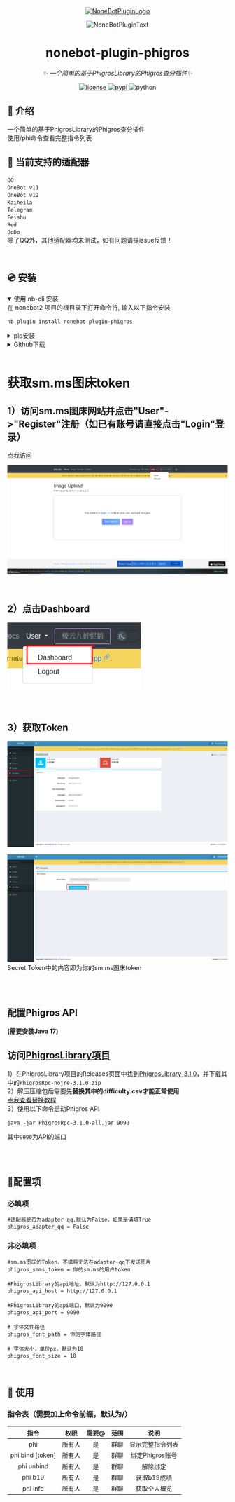 <div align="center">
  <a href="https://v2.nonebot.dev/store"><img src="https://github.com/A-kirami/nonebot-plugin-template/blob/resources/nbp_logo.png" width="180" height="180" alt="NoneBotPluginLogo"></a>
  <br>
  <p><img src="https://github.com/A-kirami/nonebot-plugin-template/blob/resources/NoneBotPlugin.svg" width="240" alt="NoneBotPluginText"></p>
</div>

<div align="center">

# nonebot-plugin-phigros

_✨ 一个简单的基于PhigrosLibrary的Phigros查分插件✨_


<a href="./LICENSE">
    <img src="https://img.shields.io/github/license/XTxiaoting14332/nonebot-plugin-phigros.svg" alt="license">
</a>
<a href="https://pypi.python.org/pypi/nonebot-plugin-phigros">
    <img src="https://img.shields.io/pypi/v/nonebot-plugin-phigros.svg" alt="pypi">
</a>
<img src="https://img.shields.io/badge/python-3.8+-blue.svg" alt="python">

</div>



## 📖 介绍

一个简单的基于PhigrosLibrary的Phigros查分插件<br>
使用/phi命令查看完整指令列表


## 💪 当前支持的适配器
``QQ``	<br>
``OneBot v11``<br>
``OneBot v12``<br>
``Kaiheila``<br>
``Telegram``<br>
``Feishu``	<br>
``Red``	<br>
``DoDo``<br>
除了QQ外，其他适配器均未测试，如有问题请提issue反馈！

<br>


## 💿 安装

<details open>
<summary>使用 nb-cli 安装</summary>
在 nonebot2 项目的根目录下打开命令行, 输入以下指令安装

    nb plugin install nonebot-plugin-phigros

</details>

<details>
<summary>pip安装</summary>

    pip install nonebot-plugin-phigros

打开 nonebot2 项目根目录下的 `pyproject.toml` 文件, 在 `[tool.nonebot]` 部分追加写入

    plugins = ["nonebot_plugin_phigros"]
</details>
<details>
<summary>Github下载</summary>
手动克隆本仓库或直接下载压缩包，将里面的nonebot_plugin_phigros文件夹复制到src/plugins中
  
**记得安装Pillow和httpx库**
</details>


</details><br>

# 获取sm.ms图床token
## 1）访问sm.ms图床网站并点击"User"->"Register"注册（如已有账号请直接点击"Login"登录）<br>
<a href="https://sm.ms">点我访问</a><br>

![](./images/1.png "Screenshot1")

<br>

##  2）点击Dashboard

![](./images/2.png "Screenshot2")

<br>

## 3）获取Token

![](./images/3.png "Screenshot3")

![](./images/4.png "Screenshot4")<br>
Secret Token中的内容即为你的sm.ms图床token

<br><br>

## 配置Phigros API
**(需要安装Java 17)**
<h2>访问<a href="https://github.com/7aGiven/PhigrosLibrary/">PhigrosLibrary项目</a></h2>

1）在PhigrosLibrary项目的Releases页面中找到<a href="https://github.com/7aGiven/PhigrosLibrary/releases/tag/v3.1.0">PhigrosLibrary-3.1.0</a>，并下载其中的``PhigrosRpc-nojre-3.1.0.zip``<br>
2）解压压缩包后需要先**替换其中的difficulty.csv才能正常使用**<br>
<a href="https://github.com/7aGiven/PhigrosLibrary?tab=readme-ov-file#phigros-%E6%9B%B2%E7%9B%AE%E6%9B%B4%E6%96%B0">点我查看替换教程</a><br>
3）使用以下命令启动Phigros API

```
java -jar PhigrosRpc-3.1.0-all.jar 9090
```

其中``9090``为API的端口


<br><br>




## 🔧配置项
### 必填项

```
#适配器是否为adapter-qq,默认为False，如果是请填True
phigros_adapter_qq = False
```

### 非必填项

```
#sm.ms图床的Token，不填将无法在adapter-qq下发送图片
phigros_smms_token = 你的sm.ms的用户token

#PhigrosLibrary的api地址，默认为http://127.0.0.1
phigros_api_host = http://127.0.0.1

#PhigrosLibrary的api端口，默认为9090
phigros_api_port = 9090

# 字体文件路径
phigros_font_path = 你的字体路径

# 字体大小，单位px，默认为18
phigros_font_size = 18
```


<br>

## 🎉 使用
### 指令表（需要加上命令前缀，默认为/）
| 指令 | 权限 | 需要@ | 范围 | 说明 |
|:-----:|:----:|:----:|:----:|:----:|
| phi | 所有人 | 是 | 群聊 | 显示完整指令列表 |
| phi bind [token]| 所有人 | 是 | 群聊 | 绑定Phigros账号 |
| phi unbind | 所有人 | 是 | 群聊 | 解除绑定 |
| phi b19| 所有人 | 是 | 群聊 | 获取b19成绩 |
| phi info| 所有人 | 是 | 群聊 | 获取个人概览 |
